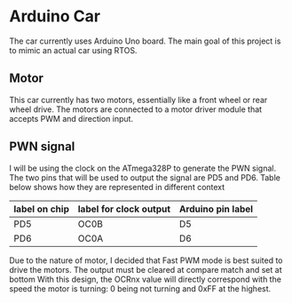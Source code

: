 # Arduino Car

The car currently uses Arduino Uno board.
The main goal of this project is to mimic an actual car using RTOS.

## Motor
This car currently has two motors, essentially like a front wheel or rear wheel drive.
The motors are connected to a motor driver module that accepts PWM and direction input.

## PWN signal
I will be using the clock on the ATmega328P to generate the PWN signal.
The two pins that will be used to output the signal are PD5 and PD6.
Table below shows how they are represented in different context

| label on chip | label for clock output | Arduino pin label |
| --- | --- | ---|
| PD5 | OC0B | D5 |
| PD6 | OC0A | D6 |

Due to the nature of motor, I decided that Fast PWM mode is best suited to drive the motors.
The output must be cleared at compare match and set at bottom
With this design, the OCRnx value will directly correspond with the speed the motor is turning: 0 being not turning and 0xFF at the highest.
